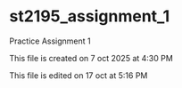 # st2195\_assignment\_1

Practice Assignment 1

This file is created on 7 oct 2025 at 4:30 PM



This file is edited on 17 oct at 5:16 PM

